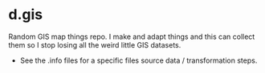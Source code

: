 # d.gis
Random GIS map things repo. I make and adapt things and this can collect them so I stop losing all the weird little GIS datasets.

- See the .info files for a specific files source data / transformation steps.
